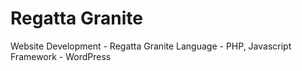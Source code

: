 # Regatta Granite
Website Development - Regatta Granite
Language - PHP, Javascript
Framework - WordPress
